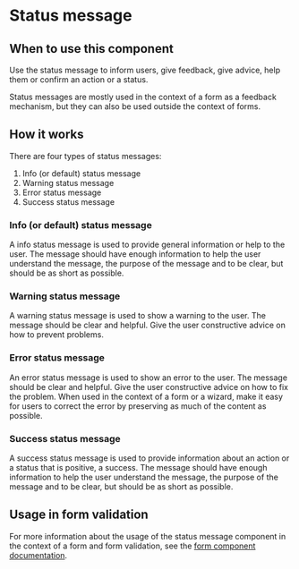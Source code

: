 # Status message

## When to use this component

Use the status message to inform users, give feedback, give advice, help them or confirm an action or a status.

Status messages are mostly used in the context of a form as a feedback mechanism, but they can also be used outside the context of forms.

## How it works

There are four types of status messages:

1. Info (or default) status message
2. Warning status message
3. Error status message
4. Success status message

### Info (or default) status message

A info status message is used to provide general information or help to the user. The message should have enough information to help the user understand the message, the purpose of the message and to be clear, but should be as short as possible.

### Warning status message

A warning status message is used to show a warning to the user. The message should be clear and helpful. Give the user constructive advice on how to prevent problems.

### Error status message

An error status message is used to show an error to the user. The message should be clear and helpful. Give the user constructive advice on how to fix the problem. When used in the context of a form or a wizard, make it easy for users to correct the error by preserving as much of the content as possible.

### Success status message

A success status message is used to provide information about an action or a status that is positive, a success. The message should have enough information to help the user understand the message, the purpose of the message and to be clear, but should be as short as possible.

## Usage in form validation

For more information about the usage of the status message component in the context of a form and form validation, see the <a href="{{path './form.html'}}">form component documentation</a>.